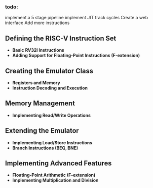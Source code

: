 ### todo: 
implement a 5 stage pipeline
implement JIT
track cycles 
Create a web interface 
Add more instructions 

## Defining the RISC-V Instruction Set  
- **Basic RV32I Instructions**  
- **Adding Support for Floating-Point Instructions (F-extension)**  

## Creating the Emulator Class  
- **Registers and Memory**  
- **Instruction Decoding and Execution**  

## Memory Management  
- **Implementing Read/Write Operations**  

## Extending the Emulator  
- **Implementing Load/Store Instructions**  
- **Branch Instructions (BEQ, BNE)**  

## Implementing Advanced Features  
- **Floating-Point Arithmetic (F-extension)**  
- **Implementing Multiplication and Division**  
